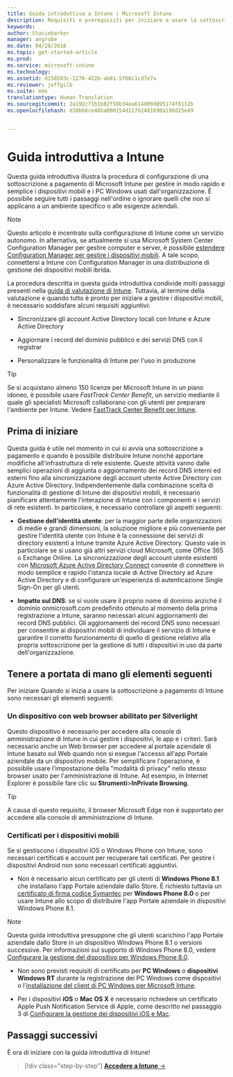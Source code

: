 ```yaml
---
title: Guida introduttiva a Intune | Microsoft Intune
description: Requisiti e prerequisiti per iniziare a usare la sottoscrizione di Intune
keywords: 
author: Staciebarker
manager: angrobe
ms.date: 04/28/2016
ms.topic: get-started-article
ms.prod: 
ms.service: microsoft-intune
ms.technology: 
ms.assetid: d158503c-1276-422b-ab81-5f66c1cd7e7a
ms.reviewer: jeffgilb
ms.suite: ems
translationtype: Human Translation
ms.sourcegitcommit: 2a192c71b1b82f59b34ea614d09d895174f8112b
ms.openlocfilehash: d10bb6ce48ba000154d117b2481690a198d25e49


---
```



# Guida introduttiva a Intune
Questa guida introduttiva illustra la procedura di configurazione di una sottoscrizione a pagamento di Microsoft Intune per gestire in modo rapido e semplice i dispositivi mobili e i PC Windows usati dall'organizzazione. È possibile seguire tutti i passaggi nell'ordine o ignorare quelli che non si applicano a un ambiente specifico o alle esigenze aziendali.

>[!NOTE]
>Questo articolo è incentrato sulla configurazione di Intune come un servizio autonomo. In alternativa, se attualmente si usa Microsoft System Center Configuration Manager per gestire computer e server, è possibile [estendere Configuration Manager per gestire i dispositivi mobili](https://technet.microsoft.com/library/jj884158.aspx). A tale scopo, connettersi a Intune con Configuration Manager in una distribuzione di gestione dei dispositivi mobili ibrida.

La procedura descritta in questa guida introduttiva condivide molti passaggi presenti nella [guida di valutazione di Intune](/intune/understand-explore/get-started-with-a-30-day-trial-of-microsoft-intune). Tuttavia, al termine della valutazione e quando tutto è pronto per iniziare a gestire i dispositivi mobili, è necessario soddisfare alcuni requisiti aggiuntivi:

-   Sincronizzare gli account Active Directory locali con Intune e Azure Active Directory

-   Aggiornare i record del dominio pubblico e dei servizi DNS con il registrar

-   Personalizzare le funzionalità di Intune per l'uso in produzione

>[!TIP]
>Se si acquistano almeno 150 licenze per Microsoft Intune in un piano idoneo, è possibile usare *FastTrack Center Benefit*, un servizio mediante il quale gli specialisti Microsoft collaborano con gli utenti per preparare l'ambiente per Intune. Vedere [FastTrack Center Benefit per Intune](https://technet.microsoft.com/library/mt228265.aspx).


## Prima di iniziare
Questa guida è utile nel momento in cui si avvia una sottoscrizione a pagamento e quando è possibile distribuire Intune nonché apportare modifiche all'infrastruttura di rete esistente. Queste attività vanno dalle semplici operazioni di aggiunta o aggiornamento dei record DNS interni ed esterni fino alla sincronizzazione degli account utente Active Directory con Azure Active Directory. Indipendentemente dalla combinazione scelta di funzionalità di gestione di Intune dei dispositivi mobili, è necessario pianificare attentamente l'interazione di Intune con i componenti e i servizi di rete esistenti. In particolare, è necessario controllare gli aspetti seguenti:

-   **Gestione dell'identità utente**: per la maggior parte delle organizzazioni di medie e grandi dimensioni, la soluzione migliore e più conveniente per gestire l'identità utente con Intune è la connessione dei servizi di directory esistenti a Intune tramite Azure Active Directory. Questo vale in particolare se si usano già altri servizi cloud Microsoft, come Office 365 o Exchange Online. La sincronizzazione degli account utente esistenti con [Microsoft Azure Active Directory Connect](https://www.microsoft.com/download/details.aspx?id=47594) consente di connettere in modo semplice e rapido l'istanza locale di Active Directory ad Azure Active Directory e di configurare un'esperienza di autenticazione Single Sign-On per gli utenti.

-   **Impatto sul DNS**: se si vuole usare il proprio nome di dominio anziché il dominio onmicrosoft.com predefinito ottenuto al momento della prima registrazione a Intune, saranno necessari alcuni aggiornamenti dei record DNS pubblici. Gli aggiornamenti dei record DNS sono necessari per consentire ai dispositivi mobili di individuare il servizio di Intune e garantire il corretto funzionamento di quello di gestione relativo alla propria sottoscrizione per la gestione di tutti i dispositivi in uso da parte dell'organizzazione.

## Tenere a portata di mano gli elementi seguenti
Per iniziare Quando si inizia a usare la sottoscrizione a pagamento di Intune sono necessari gli elementi seguenti:

### Un dispositivo con web browser abilitato per Silverlight
Questo dispositivo è necessario per accedere alla console di amministrazione di Intune in cui gestire i dispositivi, le app e i criteri. Sarà necessario anche un Web browser per accedere al portale aziendale di Intune basato sul Web quando non si esegue l'accesso all'app Portale aziendale da un dispositivo mobile. Per semplificare l'operazione, è possibile usare l'impostazione della "modalità di privacy" nello stesso browser usato per l'amministrazione di Intune. Ad esempio, in Internet Explorer è possibile fare clic su **Strumenti**&gt;**InPrivate Browsing**.

>[!TIP]
>A causa di questo requisito, il browser Microsoft Edge non è supportato per accedere alla console di amministrazione di Intune.


### Certificati per i dispositivi mobili
Se si gestiscono i dispositivi iOS o Windows Phone con Intune, sono necessari certificati e account per recuperare tali certificati. Per gestire i dispositivi Android non sono necessari certificati aggiuntivi.

- Non è necessario alcun certificato per gli utenti di **Windows Phone 8.1** che installano l'app Portale aziendale dallo Store. È richiesto tuttavia un [certificato di firma codice Symantec](https://products.websecurity.symantec.com/orders/enrollment/microsoftCert.do) per **Windows Phone 8.0** o per usare Intune allo scopo di distribuire l'app Portale aziendale in dispositivi Windows Phone 8.1.

>[!NOTE]
>Questa guida introduttiva presuppone che gli utenti scarichino l'app Portale aziendale dallo Store in un dispositivo Windows Phone 8.1 o versioni successive. Per informazioni sul supporto di Windows Phone 8.0, vedere [Configurare la gestione del dispositivo per Windows Phone 8.0](/Intune/deploy-use/set-up-windows-phone-8.0-management-with-microsoft-intune).

- Non sono previsti requisiti di certificato per **PC Windows** o **dispositivi Windows RT** durante la registrazione dei PC Windows come dispositivi o l'[installazione del client di PC Windows per Microsoft Intune](/intune/deploy-use/install-the-windows-pc-client-with-microsoft-intune).

- Per i dispositivi **iOS** o **Mac OS X** è necessario richiedere un certificato Apple Push Notification Service di Apple, come descritto nel passaggio 3 di [Configurare la gestione dei dispositivi iOS e Mac](/intune/deploy-use/set-up-ios-and-mac-management-with-microsoft-intune).

## Passaggi successivi
È ora di iniziare con la guida introduttiva di Intune!

>[!div class="step-by-step"]
[**Accedere a Intune** &rarr;](start-with-a-paid-subscription-to-microsoft-intune-step-1.md)



<!--HONumber=Jul16_HO4-->



